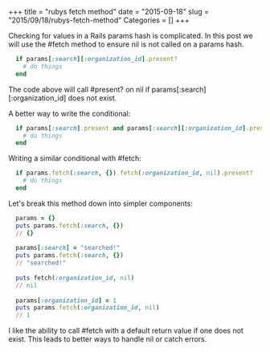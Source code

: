 +++
title = "rubys fetch method"
date = "2015-09-18"
slug = "2015/09/18/rubys-fetch-method"
Categories = []
+++

Checking for values in a Rails params hash is complicated. In this post we will use the #fetch method to ensure nil is not called on a params hash.

``` ruby searches_helper.rb
  if params[:search][:organization_id].present?
    # do things
  end
```

The code above will call #present? on nil if params[:search][:organization_id] does not exist.

A better way to write the conditional:

``` ruby searches_helper.rb
  if params[:search].present and params[:search][:organization_id].present?
    # do things
  end
```

Writing a similar conditional with #fetch:

``` ruby searches_helper.rb
  if params.fetch(:search, {}).fetch(:organization_id, nil).present?
    # do things
  end
```

Let's break this method down into simpler components:

``` ruby
  params = {}
  puts params.fetch(:search, {})
  // {}
  
  params[:search] = "searched!"
  puts params.fetch(:search, {})
  // "searched!"
  
  puts fetch(:organization_id, nil)
  // nil
  
  params[:organization_id] = 1
  puts params.fetch(:organization_id, nil)
  // 1
```

I like the ability to call #fetch with a default return value if one does not exist. This leads to better ways to handle nil or catch errors.
